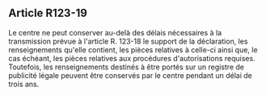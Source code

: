 Article R123-19
----
Le centre ne peut conserver au-delà des délais nécessaires à la transmission
prévue à l'article R. 123-18 le support de la déclaration, les renseignements
qu'elle contient, les pièces relatives à celle-ci ainsi que, le cas échéant, les
pièces relatives aux procédures d'autorisations requises. Toutefois, les
renseignements destinés à être portés sur un registre de publicité légale
peuvent être conservés par le centre pendant un délai de trois ans.
